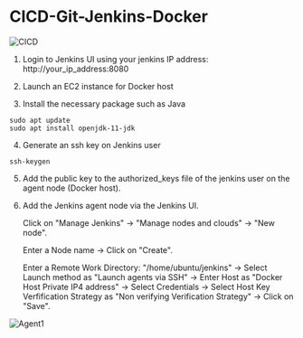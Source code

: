# **CICD-Git-Jenkins-Docker**

![CICD](https://user-images.githubusercontent.com/60909862/166105137-66a46c43-46c4-46e8-a034-62f836d0f70d.jpg)


1. Login to Jenkins UI using your jenkins IP address: http://your_ip_address:8080

2. Launch an EC2 instance for Docker host

3. Install the necessary package such as Java
```
sudo apt update
sudo apt install openjdk-11-jdk
```

4. Generate an ssh key on Jenkins user
```
ssh-keygen
```

5. Add the public key to the authorized_keys file of the jenkins user on the agent node (Docker host).

6. Add the Jenkins agent node via the Jenkins UI.
   
   Click on "Manage Jenkins" -> "Manage nodes and clouds" -> "New node".
   
   Enter a Node name -> Click on "Create".
   
   Enter a Remote Work Directory: "/home/ubuntu/jenkins" -> Select Launch method as "Launch agents via SSH" -> Enter Host as "Docker Host Private IP4 address" 
      -> Select Credentials -> Select Host Key Verfification Strategy as "Non verifying Verification Strategy" -> Click on "Save".
      
![Agent1](https://user-images.githubusercontent.com/60909862/166110802-81753741-e554-45da-999f-e7c2ee933d5b.png)
